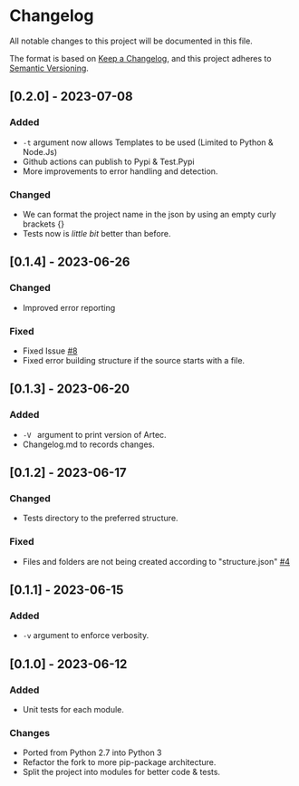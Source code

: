 # Changelog

All notable changes to this project will be documented in this file.

The format is based on [Keep a Changelog](https://keepachangelog.com/en/1.0.0/),
and this project adheres to [Semantic Versioning](https://semver.org/spec/v2.0.0.html).

<!-- ## [Unreleased]

## [1.1.1] - 2023-03-05

### Added

- Arabic translation (#444).
- v1.1 French translation.

### Fixed

- Improve French translation (#377).
- Improve id-ID translation (#416).

### Changed

- Upgrade dependencies: Ruby 3.2.1, Middleman, etc.

### Removed

- Unused normalize.css file
- Identical links assigned in each translation file -->

## [0.2.0] - 2023-07-08
### Added
- ```-t``` argument now allows Templates to be used (Limited to Python & Node.Js)
- Github actions can publish to Pypi & Test.Pypi
- More improvements to error handling and detection.
### Changed
- We can format the project name in the json by using an empty curly brackets {}
- Tests now is *little bit* better than before.


## [0.1.4] - 2023-06-26
### Changed
-  Improved error reporting 

### Fixed
- Fixed Issue [#8](https://github.com/HushmKun/Artec/issues/8)
- Fixed error building structure if the source starts with a file.

## [0.1.3] - 2023-06-20

### Added
- ```-V ``` argument to print version of Artec. 
- Changelog.md to records changes.

## [0.1.2] - 2023-06-17
### Changed
- Tests directory to the preferred structure.

### Fixed
- Files and folders are not being created according to "structure.json" [#4](https://github.com/HushmKun/Artec/issues/4)

## [0.1.1] - 2023-06-15

### Added
- ```-v``` argument to enforce verbosity.

## [0.1.0] - 2023-06-12
### Added
- Unit tests for each module.  

### Changes
- Ported from Python 2.7 into Python 3
- Refactor the fork to more pip-package architecture.
- Split the project into modules for better code & tests.

